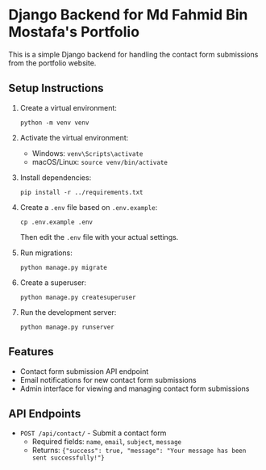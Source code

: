 # Django Backend for Md Fahmid Bin Mostafa's Portfolio

This is a simple Django backend for handling the contact form submissions from the portfolio website.

## Setup Instructions

1. Create a virtual environment:
   ```
   python -m venv venv
   ```

2. Activate the virtual environment:
   - Windows: `venv\Scripts\activate`
   - macOS/Linux: `source venv/bin/activate`

3. Install dependencies:
   ```
   pip install -r ../requirements.txt
   ```

4. Create a `.env` file based on `.env.example`:
   ```
   cp .env.example .env
   ```
   Then edit the `.env` file with your actual settings.

5. Run migrations:
   ```
   python manage.py migrate
   ```

6. Create a superuser:
   ```
   python manage.py createsuperuser
   ```

7. Run the development server:
   ```
   python manage.py runserver
   ```

## Features

- Contact form submission API endpoint
- Email notifications for new contact form submissions
- Admin interface for viewing and managing contact form submissions

## API Endpoints

- `POST /api/contact/` - Submit a contact form
  - Required fields: `name`, `email`, `subject`, `message`
  - Returns: `{"success": true, "message": "Your message has been sent successfully!"}` 